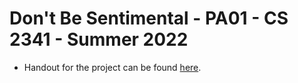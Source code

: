 # Don't Be Sentimental - PA01 - CS 2341 - Summer 2022

- Handout for the project can be found [here](https://docs.google.com/document/d/1ZytnFYnQXyH5HKmhjV6jxI8HsQk4mg1Jr7yHDTf8g9g/edit?usp=sharing).



